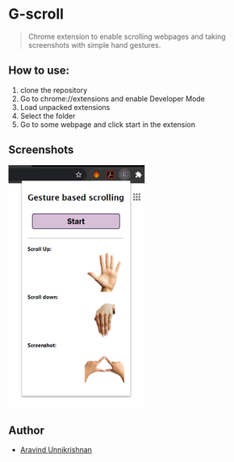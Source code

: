 # G-scroll
> Chrome extension to enable scrolling webpages and taking screenshots with simple hand gestures.

## How to use:
1) clone the repository
2) Go to chrome://extensions and enable Developer Mode
3) Load unpacked extensions
4) Select the folder
5) Go to some webpage and click start in the extension

## Screenshots

<img src="./resources/screenshot.png" height="480px">

## Author

- [Aravind Unnikrishnan](https://github.com/aravindmathradan)